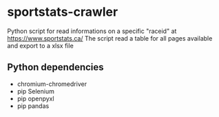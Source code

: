 # sportstats-crawler

Python script for read informations on a specific "raceid" at https://www.sportstats.ca/
The script read a table for all pages available and export to a xlsx file

## Python dependencies

- chromium-chromedriver
- pip Selenium
- pip openpyxl
- pip pandas
